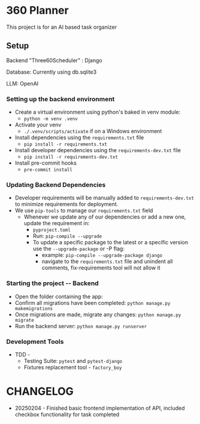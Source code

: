# 360 Planner
This project is for an AI based task organizer

## Setup
Backend "Three60Scheduler" : Django

Database: Currently using db.sqlite3

LLM: OpenAI

### Setting up the backend environment
* Create a virtual environment using python's baked in venv module:
    * `python -m venv .venv`
* Activate your venv
    * `./.venv/scripts/activate` if on a Windows environment
* Install dependencies using the `requirements.txt` file
    * `pip install -r requirements.txt`
* Install developer dependencies using the `requirements-dev.txt` file
    * `pip install -r requirements-dev.txt`
* Install pre-commit hooks
    * `pre-commit install`


### Updating Backend Dependencies
* Developer requirements will be manually added to `requirements-dev.txt` to minimize requirements for deployment.
* We use `pip-tools` to manage our `requirements.txt` field
    * Whenever we update any of our dependencies or add a new one, update the requirement in:
        * `pyproject.toml`
        * Run: `pip-compile --upgrade`
        * To update a specific package to the latest or a specific version use the `--upgrade-package` or -P flag:
            * example: `pip-compile --upgrade-package django`
            * navigate to the `requirements.txt` file and unindent all comments, fix-requirements tool will not allow it


### Starting the project -- Backend
* Open the folder containing the app:
* Confirm all migrations have been completed: `python manage.py makemigrations`
* Once migrations are made, migrate any changes: `python manage.py migrate`
* Run the backend server: `python manage.py runserver`

### Development Tools
* TDD -
    * Testing Suite: `pytest` and `pytest-django`
    * Fixtures replacement tool - `factory_boy`

# CHANGELOG
* 20250204 - Finished basic frontend implementation of API, included checkbox functionality for task completed
